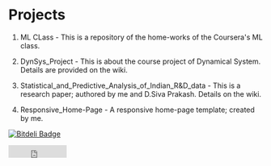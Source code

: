 Projects
========

1. ML CLass - This is a repository of the home-works of the Coursera's ML class.

2. DynSys_Project - This is about the course project of Dynamical System. Details are provided on the wiki.

3. Statistical_and_Predictive_Analysis_of_Indian_R&D_data - This is a research paper; authored by me and D.Siva Prakash. Details on the wiki.

4. Responsive_Home-Page - A responsive home-page template; created by me.


[![Bitdeli Badge](https://d2weczhvl823v0.cloudfront.net/Dawny33/projects/trend.png)](https://bitdeli.com/free "Bitdeli Badge")

<iframe src="http://nodeknockout.com/iframe/struggler" frameborder=0 scrolling=no allowtransparency=true width=115 height=25>
</iframe>
